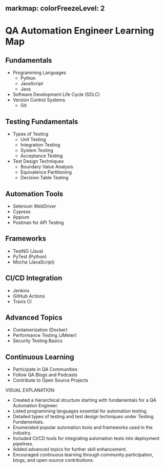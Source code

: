 markmap:
  colorFreezeLevel: 2
---

# QA Automation Engineer Learning Map

## Fundamentals
- Programming Languages
  - Python
  - JavaScript
  - Java
- Software Development Life Cycle (SDLC)
- Version Control Systems
  - Git

## Testing Fundamentals
- Types of Testing
  - Unit Testing
  - Integration Testing
  - System Testing
  - Acceptance Testing
- Test Design Techniques
  - Boundary Value Analysis
  - Equivalence Partitioning
  - Decision Table Testing

## Automation Tools
- Selenium WebDriver
- Cypress
- Appium
- Postman for API Testing

## Frameworks
- TestNG (Java)
- PyTest (Python)
- Mocha (JavaScript)

## CI/CD Integration
- Jenkins
- GitHub Actions
- Travis CI

## Advanced Topics
- Containerization (Docker)
- Performance Testing (JMeter)
- Security Testing Basics

## Continuous Learning
- Participate in QA Communities
- Follow QA Blogs and Podcasts
- Contribute to Open Source Projects

VISUAL EXPLANATION:
- Created a hierarchical structure starting with fundamentals for a QA Automation Engineer.
- Listed programming languages essential for automation testing.
- Detailed types of testing and test design techniques under Testing Fundamentals.
- Enumerated popular automation tools and frameworks used in the industry.
- Included CI/CD tools for integrating automation tests into deployment pipelines.
- Added advanced topics for further skill enhancement.
- Encouraged continuous learning through community participation, blogs, and open-source contributions.
